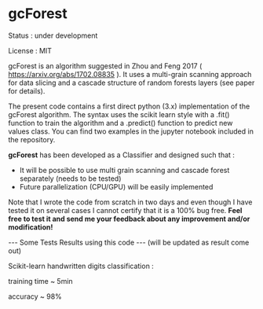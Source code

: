 # gcForest 
Status : under development

License : MIT

gcForest is an algorithm suggested in Zhou and Feng 2017 ( https://arxiv.org/abs/1702.08835 ).
It uses a multi-grain scanning approach for data slicing and a cascade structure of random forests layers (see paper for details).

The present code contains a first direct python (3.x) implementation of the gcForest algorithm. The syntax uses the scikit learn style with a .fit() function to train the algorithm and a .predict() function to predict new values class. You can find two examples in the jupyter notebook included in the repository.

**gcForest** has been developed as a Classifier and designed such that :
- It will be possible to use multi grain scanning and cascade forest separately (needs to be tested)
- Future parallelization (CPU/GPU) will be easily implemented

Note that I wrote the code from scratch in two days and even though I have tested it on several cases I cannot certify that it is a 100% bug free.
**Feel free to test it and send me your feedback about any improvement and/or modification!**


--- Some Tests Results using this code ---
(will be updated as result come out)

Scikit-learn handwritten digits classification :

training time ~ 5min

accuracy ~ 98%
